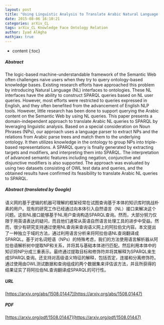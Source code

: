```yaml
---
layout: post
title: "Using Linguistic Analysis to Translate Arabic Natural Language Queries to SPARQL"
date: 2015-08-06 16:10:21
categories: arXiv_CL
tags: arXiv_CL Knowledge Face Ontology Relation
author: Iyad AlAgha
mathjax: true
---
```


* content
{:toc}

##### Abstract
The logic-based machine-understandable framework of the Semantic Web often challenges naive users when they try to query ontology-based knowledge bases. Existing research efforts have approached this problem by introducing Natural Language (NL) interfaces to ontologies. These NL interfaces have the ability to construct SPARQL queries based on NL user queries. However, most efforts were restricted to queries expressed in English, and they often benefited from the advancement of English NLP tools. However, little research has been done to support querying the Arabic content on the Semantic Web by using NL queries. This paper presents a domain-independent approach to translate Arabic NL queries to SPARQL by leveraging linguistic analysis. Based on a special consideration on Noun Phrases (NPs), our approach uses a language parser to extract NPs and the relations from Arabic parse trees and match them to the underlying ontology. It then utilizes knowledge in the ontology to group NPs into triple-based representations. A SPARQL query is finally generated by extracting targets and modifiers, and interpreting them into SPARQL. The interpretation of advanced semantic features including negation, conjunctive and disjunctive modifiers is also supported. The approach was evaluated by using two datasets consisting of OWL test data and queries, and the obtained results have confirmed its feasibility to translate Arabic NL queries to SPARQL.

##### Abstract (translated by Google)
语义网的基于逻辑的机器可理解的框架经常在试图查询基于本体的知识库时挑战朴素的用户。现有的研究工作已经通过向本体引入自然语言（NL）接口来解决这个问题。这些NL接口能够基于NL用户查询构造SPARQL查询。然而，大部分努力仅限于用英语表达的疑问，而且他们通常从英语自然语言处理工具的进步中受益。然而，很少有研究支持通过使用NL查询来查询语义网上的阿拉伯文内容。本文提出了一种独立于域的方法，通过利用语言分析来将阿拉伯语NL查询翻译成SPARQL。基于对名词短语（NPs）的特殊考虑，我们的方法使用语言解析器从阿拉伯语解析树中提取NP和关系，并将其与基础本体进行匹配。然后利用本体中的知识将NP分成三重表示。最终通过提取目标和修饰符并将其解释为SPARQL来生成SPARQL查询。还支持对高级语义特征的解释，包括否定，连接和分离修饰符。通过使用由OWL测试数据和查询组成的两个数据集来评估该方法，并且所获得的结果证实了将阿拉伯NL查询翻译成SPARQL的可行性。

##### URL
[https://arxiv.org/abs/1508.01447](https://arxiv.org/abs/1508.01447)

##### PDF
[https://arxiv.org/pdf/1508.01447](https://arxiv.org/pdf/1508.01447)

